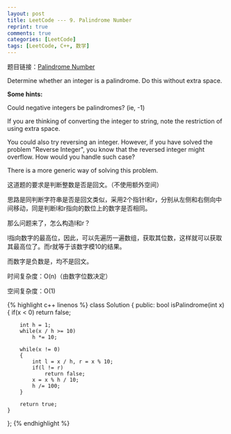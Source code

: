 ```yaml
---
layout: post
title: LeetCode --- 9. Palindrome Number
reprint: true
comments: true
categories: [LeetCode]
tags: [LeetCode, C++, 数学]
---
```



题目链接：[Palindrome Number](https://oj.leetcode.com/problems/palindrome-number/ ) 

Determine whether an integer is a palindrome. Do this without extra space. 

**Some hints:** 

Could negative integers be palindromes? (ie, -1) 

If you are thinking of converting the integer to string, note the restriction of using extra space. 

You could also try reversing an integer. However, if you have solved the problem "Reverse Integer", you know that the reversed integer might overflow. How would you handle such case? 

There is a more generic way of solving this problem. 

这道题的要求是判断整数是否是回文。（不使用额外空间）

思路是同判断字符串是否是回文类似，采用2个指针l和r，分别从左侧和右侧向中间移动，同是判断l和r指向的数位上的数字是否相同。

那么问题来了，怎么构造l和r？

l指向数字的最高位，因此，可以先遍历一遍数组，获取其位数，这样就可以获取其最高位了。而r就等于该数字模10的结果。

而数字是负数是，均不是回文。

时间复杂度：O(n)（由数字位数决定）

空间复杂度：O(1)

{% highlight c++ linenos %}
class Solution
{
public:
    bool isPalindrome(int x)
    {
        if(x < 0)
            return false;
        
        int h = 1;
        while(x / h >= 10)
            h *= 10;
        
        while(x != 0)
        {
            int l = x / h, r = x % 10;
            if(l != r)
                return false;
            x = x % h / 10;
            h /= 100;
        }
        
        return true;
    }
};
{% endhighlight %}
